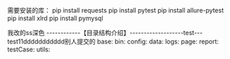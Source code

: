需要安装的库：
pip install requests
pip install pytest
pip install allure-pytest
pip install xlrd
pip install pymysql

我改的ss深色
------------【目录结构介绍】-------------------test---test11ddddddddddd别人提交的
base:
bin:
config:
data:
logs:
page:
report:
testCase:
utils:
